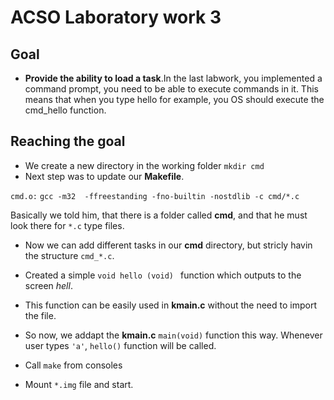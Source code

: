ACSO Laboratory work 3
=========

Goal
-
  - **Provide the ability to load a task**.In the last labwork, you implemented a command prompt, you need to be able to execute commands in it. This means that when you type hello for example, you OS should execute the cmd_hello function.

Reaching the goal
-

 - We create a new directory in the working folder `mkdir cmd`
 - Next step was to update our **Makefile**.

  `cmd.o:`
  `gcc -m32  -ffreestanding -fno-builtin -nostdlib -c cmd/*.c`

  Basically we told him, that there is a folder called **cmd**, and that he must look there for `*.c` type files.


 - Now we can add different tasks in our **cmd** directory, but stricly havin the structure `cmd_*.c`.

 - Created a simple  `void hello (void) ` function which outputs to the screen *hell*. 

 - This function can be easily used in **kmain.c** without the need to import the file.

 - So now, we addapt the **kmain.c** `main(void)` function this way. Whenever user types `'a'`, `hello()` function will be called.

 - Call `make` from consoles

 - Mount `*.img` file and start.
  
    
